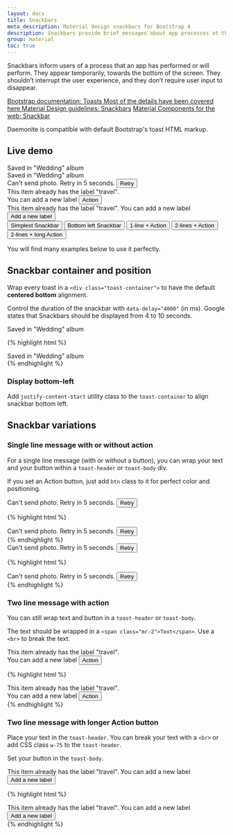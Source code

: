 ```yaml
---
layout: docs
title: Snackbars
meta_description: Material design snackbars for Bootstrap 4
description: Snackbars provide brief messages about app processes at the bottom of the screen.
group: material
toc: true
---
```


Snackbars inform users of a process that an app has performed or will perform. They appear temporarily, towards the bottom of the screen. They shouldn’t interrupt the user experience, and they don’t require user input to disappear.

<div class="list-group my-md-5">
    <a href="{{ site.baseurl }}/docs/{{ site.docs_version }}/components/toasts/" target="_blank" class="list-group-item list-group-item-action d-flex list-group-item-two-line font-weight-bold">
      <span class="list-group-item-icon lgi-icon-bs"></span>
      <span class="list-group-item-text">
        <span>Bootstrap documentation: Toasts</span>
        <span>Most of the details have been covered here</span>
      </span>
    </a>
    <a href="https://material.io/components/snackbars" target="_blank" class="list-group-item list-group-item-action d-flex font-weight-bold">
      <span class="list-group-item-icon lgi-icon-md"></span>
      Material Design guidelines: Snackbars</a>
    <a href="https://material-components.github.io/material-components-web-catalog/#/component/snackbar" target="_blank" class="list-group-item list-group-item-action d-flex font-weight-bold">
      <span class="list-group-item-icon lgi-icon-mdc"></span>
      Material Components for the web: Snackbar</a>
</div>

Daemonite is compatible with default Bootstrap's toast HTML markup.

## Live demo

<div class="toast-container">
  <div class="toast" id="toast-demo1" role="alert" aria-live="assertive" aria-atomic="true" data-delay="4000">
    <div class="toast-header">
      Saved in "Wedding" album
    </div>
  </div>
</div>

<div class="toast-container justify-content-start">
  <div class="toast" id="toast-demo2" role="alert" aria-live="assertive" aria-atomic="true" data-delay="4000">
    <div class="toast-header">
      Saved in "Wedding" album
    </div>
  </div>
</div>

<div class="toast-container">
  <div class="toast" id="toast-demo3" role="alert" aria-live="assertive" aria-atomic="true" data-delay="10000">
    <div class="toast-header">
      Can't send photo. Retry in 5 seconds.
      <button type="button" class="btn">Retry</button>
    </div>
  </div>
</div>

<div class="toast-container">
  <div class="toast" id="toast-demo4" role="alert" aria-live="assertive" aria-atomic="true" data-delay="5000">
    <div class="toast-body">
      <span class="mr-2">This item already has the label "travel". <br>You can add a new label</span>
      <button type="button" class="btn">Action</button>
    </div>
  </div>
</div>

<div class="toast-container">
  <div class="toast" id="toast-demo5" role="alert" aria-live="assertive" aria-atomic="true" data-delay="7000">
    <div class="toast-header w-75">This item already has the label "travel". You can add a new label</div>
    <div class="toast-body">
      <button type="button" class="btn">Add a new label</button>
    </div>
  </div>
</div>

<div class="bd-example">
  <button type="button" class="btn btn-primary" id="toast-demo1-btn">
    Simplest Snackbar
  </button>
  <button type="button" class="btn btn-primary" id="toast-demo2-btn">
    Bottom left Snackbar
  </button>
  <button type="button" class="btn btn-primary" id="toast-demo3-btn">
    1-line + Action
  </button>
  <button type="button" class="btn btn-primary" id="toast-demo4-btn">
    2-lines + Action
  </button>
  <button type="button" class="btn btn-primary" id="toast-demo5-btn">
    2-lines + long Action
  </button>
</div>

You will find many examples below to use it perfectly.

## Snackbar container and position

Wrap every toast in a `<div class="toast-container">` to have the default **centered bottom** alignment.

Control the duration of the snackbar with `data-delay="4000"` (in ms). Google states that Snackbars should be displayed from 4 to 10 seconds.

<div class="bd-example bd-example-snackbars">
  <div class="toast" id="toast-example1" role="alert" aria-live="assertive" aria-atomic="true" data-delay="4000">
    <div class="toast-header">
      Saved in "Wedding" album
    </div>
  </div>
</div>

{% highlight html %}
<div class="toast-container">
  <div class="toast" id="toast-example1" role="alert" aria-live="assertive" aria-atomic="true" data-delay="4000">
    <div class="toast-header">
      Saved in "Wedding" album
    </div>
  </div>
</div>
{% endhighlight %}

### Display bottom-left

Add `justify-content-start` utility class to the `toast-container` to align snackbar bottom left.

## Snackbar variations

### Single line message with or without action

For a single line message (with or without a button), you can wrap your text and your button within a `toast-header` or `toast-body` div.

If you set an Action button, just add `btn` class to it for perfect color and positioning.

<div class="bd-example bd-example-snackbars">
  <div class="toast" id="toast-example2" role="alert" aria-live="assertive" aria-atomic="true" data-delay="10000">
    <div class="toast-header">
      Can't send photo. Retry in 5 seconds.
      <button type="button" class="btn">Retry</button>
    </div>
  </div>
</div>

{% highlight html %}
<div class="toast-container">
  <div class="toast" id="toast-example2" role="alert" aria-live="assertive" aria-atomic="true" data-delay="10000">
    <div class="toast-header">
      Can't send photo. Retry in 5 seconds.
      <button type="button" class="btn">Retry</button>
    </div>
  </div>
</div>
{% endhighlight %}

<div class="bd-example bd-example-snackbars">
  <div class="toast" id="toast-example3" role="alert" aria-live="assertive" aria-atomic="true" data-delay="10000">
    <div class="toast-body">
      Can't send photo. Retry in 5 seconds.
      <button type="button" class="btn">Retry</button>
    </div>
  </div>
</div>

{% highlight html %}
<div class="toast-container">
  <div class="toast" id="toast-example3" role="alert" aria-live="assertive" aria-atomic="true" data-delay="10000">
    <div class="toast-body">
      Can't send photo. Retry in 5 seconds.
      <button type="button" class="btn">Retry</button>
    </div>
  </div>
</div>
{% endhighlight %}

### Two line message with action

You can still wrap text and button in a `toast-header` or `toast-body`.

The text should be wrapped in a `<span class="mr-2">Text</span>`. Use a `<br>` to break the text.

<div class="bd-example bd-example-snackbars">
  <div class="toast" id="toast-example4" role="alert" aria-live="assertive" aria-atomic="true" data-delay="5000">
    <div class="toast-header">
      <span class="mr-2">This item already has the label "travel". <br>You can add a new label</span>
      <button type="button" class="btn">Action</button>
    </div>
  </div>
</div>

{% highlight html %}
<div class="toast-container">
  <div class="toast" id="toast-example4" role="alert" aria-live="assertive" aria-atomic="true" data-delay="5000">
    <div class="toast-body">
      <span class="mr-2">This item already has the label "travel". <br>You can add a new label</span>
      <button type="button" class="btn">Action</button>
    </div>
  </div>
</div>
{% endhighlight %}

### Two line message with longer Action button

Place your text in the `toast-header`. You can break your text with a `<br>` or add CSS class `w-75` to the `toast-header`.

Set your button in the `toast-body`.

<div class="bd-example bd-example-snackbars">
  <div class="toast" id="toast-example5" role="alert" aria-live="assertive" aria-atomic="true" data-delay="7000">
    <div class="toast-header w-75">This item already has the label "travel". You can add a new label</div>
    <div class="toast-body">
      <button type="button" class="btn">Add a new label</button>
    </div>
  </div>
</div>

{% highlight html %}
<div class="toast-container">
  <div class="toast" id="toast-example5" role="alert" aria-live="assertive" aria-atomic="true" data-delay="7000">
    <div class="toast-header w-75">This item already has the label "travel". You can add a new label</div>
    <div class="toast-body">
      <button type="button" class="btn">Add a new label</button>
    </div>
  </div>
</div>
{% endhighlight %}